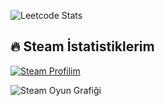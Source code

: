 ![Leetcode Stats](https://leetcard.jacoblin.cool/taylan147701)
## 🔥 Steam İstatistiklerim

[![Steam Profilim](https://img.shields.io/badge/Steam-Profilim-%23000000?style=for-the-badge&logo=steam)](https://steamcommunity.com/id/taylan1477)

![Steam Oyun Grafiği](https://github-readme-steam-stats.vercel.app/api?username=steamID&theme=dark)

